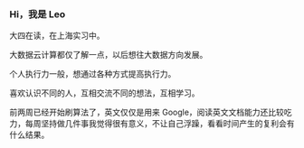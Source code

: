 ### Hi，我是 Leo

大四在读，在上海实习中。

大数据云计算都仅了解一点，以后想往大数据方向发展。

个人执行力一般，想通过各种方式提高执行力。

喜欢认识不同的人，互相交流不同的想法，互相学习。

前两周已经开始刷算法了，英文仅仅是用来 Google，阅读英文文档能力还比较吃力，每周坚持做几件事我觉得很有意义，不让自己浮躁，看看时间产生的复利会有什么结果。

